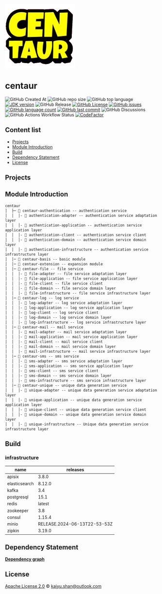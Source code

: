 ![centaur](./logo.png)

# centaur

![GitHub Created At](https://img.shields.io/github/created-at/conifercone/centaur)
![GitHub repo size](https://img.shields.io/github/repo-size/conifercone/centaur)
![GitHub top language](https://img.shields.io/github/languages/top/conifercone/centaur)
[![JDK version](https://img.shields.io/badge/JDK-21+-green.svg)](https://www.oracle.com/java/technologies/javase/jdk21-archive-downloads.html)
![GitHub Release](https://img.shields.io/github/v/release/conifercone/centaur)
[![GitHub License](https://img.shields.io/github/license/conifercone/centaur)](https://github.com/conifercone/centaur)
[![GitHub issues](https://img.shields.io/github/issues/conifercone/centaur)](https://github.com/conifercone/centaur)
[![GitHub language count](https://img.shields.io/github/languages/count/conifercone/centaur)](https://github.com/conifercone/centaur)
[![GitHub last commit](https://img.shields.io/github/last-commit/conifercone/centaur/develop)](https://github.com/conifercone/centaur)
![GitHub Discussions](https://img.shields.io/github/discussions/conifercone/centaur)
![GitHub Actions Workflow Status](https://img.shields.io/github/actions/workflow/status/conifercone/centaur/dependency-submission.yml)
[![CodeFactor](https://www.codefactor.io/repository/github/conifercone/centaur/badge)](https://www.codefactor.io/repository/github/conifercone/centaur)

## Content list

- [Projects](#Projects)
- [Module Introduction](#module-introduction)
- [Build](#Build)
- [Dependency Statement](#dependency-statement)
- [License](#license)

## Projects

## Module Introduction

```text
centaur
│  ├─ 📂 centaur-authentication -- authentication service
│  │  │- 📂 authentication-adapter -- authentication service adaptation layer
│  │  │- 📂 authentication-application -- authentication service application layer
│  │  │- 📂 authentication-client -- authentication service client
│  │  │- 📂 authentication-domain -- authentication service domain layer
│  │  │- 📂 authentication-infrastructure -- authentication service infrastructure layer
│  │─ 📂 centaur-basis -- basic module
│  │─ 📂 centaur-extension -- expansion module
│  │─ 📂 centaur-file -- file service
│  │  │- 📂 file-adapter -- file service adaptation layer
│  │  │- 📂 file-application -- file service application layer
│  │  │- 📂 file-client -- file service client
│  │  │- 📂 file-domain -- file service domain layer
│  │  │- 📂 file-infrastructure -- file service infrastructure layer
│  │─ 📂 centaur-log -- log service
│  │  │- 📂 log-adapter -- log service adaptation layer
│  │  │- 📂 log-application -- log service application layer
│  │  │- 📂 log-client -- log service client
│  │  │- 📂 log-domain -- log service domain layer
│  │  │- 📂 log-infrastructure -- log service infrastructure layer
│  │─ 📂 centaur-mail -- mail service
│  │  │- 📂 mail-adapter -- mail service adaptation layer
│  │  │- 📂 mail-application -- mail service application layer
│  │  │- 📂 mail-client -- mail service client
│  │  │- 📂 mail-domain -- mail service domain layer
│  │  │- 📂 mail-infrastructure -- mail service infrastructure layer
│  │─ 📂 centaur-sms -- sms service
│  │  │- 📂 sms-adapter -- sms service adaptation layer
│  │  │- 📂 sms-application -- sms service application layer
│  │  │- 📂 sms-client -- sms service client
│  │  │- 📂 sms-domain -- sms service domain layer
│  │  │- 📂 sms-infrastructure -- sms service infrastructure layer
│  │─ 📂 centaur-unique -- unique data generation service
│  │  │- 📂 unique-adapter -- unique data generation service adaptation layer
│  │  │- 📂 unique-application -- unique data generation service application layer
│  │  │- 📂 unique-client -- unique data generation service client
│  │  │- 📂 unique-domain -- unique data generation service domain layer
│  │  │- 📂 unique-infrastructure -- Unique data generation service infrastructure layer
```

## Build

### infrastructure

| name          | releases                     |
|---------------|------------------------------|
| apisix        | 3.8.0                        |
| elasticsearch | 8.12.0                       |
| kafka         | 3.4                          |
| postgresql    | 15.1                         |
| redis         | latest                       |
| zookeeper     | 3.8                          |
| consul        | 1.15.4                       |
| minio         | RELEASE.2024-06-13T22-53-53Z |
| zipkin        | 3.19.0                       |

## Dependency Statement

[**Dependency graph**](https://github.com/conifercone/centaur/network/dependencies)

## License

[Apache License 2.0](LICENSE) © kaiyu.shan@outlook.com
